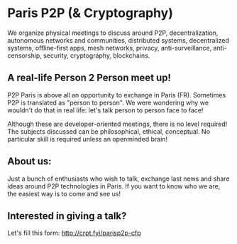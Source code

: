 # Paris P2P (& Cryptography)

We organize physical meetings to discuss around P2P, decentralization, autonomous networks and communities, distributed systems, decentralized systems, offline-first apps, mesh networks, privacy, anti-surveillance, anti-censorship, security, cryptography, blockchains.

## A real-life Person 2 Person meet up!

P2P Paris is above all an opportunity to exchange in Paris (FR). Sometimes P2P is translated as "person to person". We were wondering why we wouldn't do that in real life: let's talk person to person face to face!

Although these are developer-oriented meetings, there is no level required! The subjects discussed can be philosophical, ethical, conceptual. No particular skill is required unless an openminded brain!

## About us:

Just a bunch of enthusiasts who wish to talk, exchange last news and share ideas around P2P technologies in Paris. If you want to know who we are, the easiest way is to come and see us!

## Interested in giving a talk?

Let's fill this form: http://crpt.fyi/parisp2p-cfp
